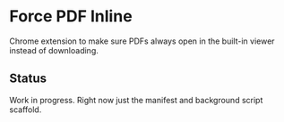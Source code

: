 # Force PDF Inline

Chrome extension to make sure PDFs always open in the built-in viewer instead of downloading.

## Status
Work in progress. Right now just the manifest and background script scaffold.